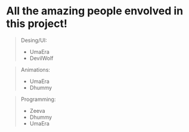 # All the amazing people envolved in this project!

> Desing/UI:
> - UmaEra
> - DevilWolf

> Animations:
> - UmaEra
> - Dhummy

> Programming:
> - Zeeva
> - Dhummy
> - UmaEra
